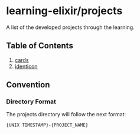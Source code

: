 # learning-elixir/projects

A list of the developed projects through the learning.

## Table of Contents

1. [cards](./1649950706-cards/)
2. [identicon](./1649951475-identicon/)

## Convention

### Directory Format

The projects directory will follow the next format:

```text
{UNIX TIMESTAMP}-{PROJECT_NAME}
```
